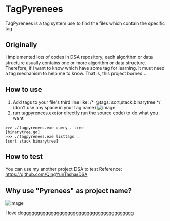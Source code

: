 # TagPyrenees
TagPyrenees is a tag system use to find the files which contain the specific tag

## Originally
I implemented lots of codes in DSA repository, each algorithm or data structure usually contains one or more algorithm or data structure.
Therefore, if I want to know which have some tag for learning. It must need a tag mechanism to help me to know. That is, this project borned...

## How to use
1. Add tags to your file's third line like: /* @tags: sort,stack,binarytree */  (don't use any space in your tag name)
![image](https://github.com/QingYunTasha/TagPyrenees/assets/100518681/5a4e26ba-e699-4d8e-9531-88a9b7530686)
2. run tagpyrenees.exe(or directly run the source code) to do what you want
```
>>> ./tagpyrenees.exe query . tree
[binarytree.go]
>>> ./tagpyrenees.exe listtags .
[sort stack binarytree]
```

## How to test
You can use my another project DSA to test
Reference: https://github.com/QingYunTasha/DSA

## Why use "Pyrenees" as project name?
![image](https://github.com/QingYunTasha/TagPyrenees/assets/100518681/150bdeef-09bd-4be3-83ab-345e45058966)

I love dogggggggggggggggggggggggggggggggggggggggg
